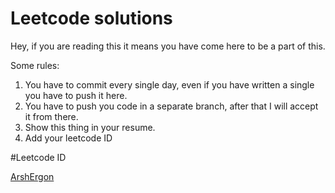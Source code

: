 # Leetcode solutions

Hey, if you are reading this it means you have come here to be a part of this.

Some rules:
1. You have to commit every single day, even if you have written a single you have to push it here.
2. You have to push you code in a separate branch, after that I will accept it from there.
3. Show this thing in your resume.
4. Add your leetcode ID

#Leetcode ID

[ArshErgon](https://leetcode.com/arshergon/)
